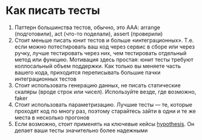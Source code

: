 Как писать тесты
==

1. Паттерн большинства тестов, обычно, это AAA: arrange (подготовили), act (что-то поделали), assert (проверили)
2. Стоит меньше писать юнит тестов и больше «интеграционных». Т.е. если можно потестировать ваш код через сервис в сборе или через ручку, лучше тестировать через них, чем тестировать отдельный метод или функцию. Мотивация здесь простая: юнит тесты требуют коллосальный объем поддержки. Как только вы меняете часть вашего кода, приходится переписывать большие пачки интеграционных тестов
3. Стоит использовать генерацию данных, не писать статические скаляры (вроде строк или чисел). Используйте везде, где возможно, faker
4. Стоит использовать параметризацию. Лучшие тесты — те, которые проходят код по многу раз, поэтому старайтесь зайти в одни и те же места в несколько прогонов
5. Если возможно, стоит применять на ключевые кейсы [hypothesis](https://github.com/HypothesisWorks/hypothesis). Он делает ваши тесты значительно более надежными
